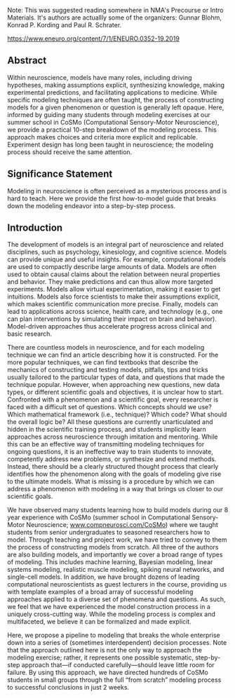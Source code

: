 Note: This was suggested reading somewhere in NMA's Precourse or Intro Materials. It's authors are actuallly some of the organizers: Gunnar Blohm, Konrad P. Kording and Paul R. Schrater. 

https://www.eneuro.org/content/7/1/ENEURO.0352-19.2019

## Abstract
Within neuroscience, models have many roles, including driving hypotheses, making assumptions explicit, synthesizing knowledge, making experimental predictions, and facilitating applications to medicine. While specific modeling techniques are often taught, the process of constructing models for a given phenomenon or question is generally left opaque. Here, informed by guiding many students through modeling exercises at our summer school in CoSMo (Computational Sensory-Motor Neuroscience), we provide a practical 10-step breakdown of the modeling process. This approach makes choices and criteria more explicit and replicable. Experiment design has long been taught in neuroscience; the modeling process should receive the same attention.

## Significance Statement

Modeling in neuroscience is often perceived as a mysterious process and is hard to teach. Here we provide the first how-to-model guide that breaks down the modeling endeavor into a step-by-step process.


## Introduction

The development of models is an integral part of neuroscience and related disciplines, such as psychology, kinesiology, and cognitive science. Models can provide unique and useful insights. For example, computational models are used to compactly describe large amounts of data. Models are often used to obtain causal claims about the relation between neural properties and behavior. They make predictions and can thus allow more targeted experiments. Models allow virtual experimentation, making it easier to get intuitions. Models also force scientists to make their assumptions explicit, which makes scientific communication more precise. Finally, models can lead to applications across science, health care, and technology (e.g., one can plan interventions by simulating their impact on brain and behavior). Model-driven approaches thus accelerate progress across clinical and basic research.

There are countless models in neuroscience, and for each modeling technique we can find an article describing how it is constructed. For the more popular techniques, we can find textbooks that describe the mechanics of constructing and testing models, pitfalls, tips and tricks usually tailored to the particular types of data, and questions that made the technique popular. However, when approaching new questions, new data types, or different scientific goals and objectives, it is unclear how to start. Confronted with a phenomenon and a scientific goal, every researcher is faced with a difficult set of questions. Which concepts should we use? Which mathematical framework (i.e., technique)? Which code? What should the overall logic be? All these questions are currently unarticulated and hidden in the scientific training process, and students implicitly learn approaches across neuroscience through imitation and mentoring. While this can be an effective way of transmitting modeling techniques for ongoing questions, it is an ineffective way to train students to innovate, competently address new problems, or synthesize and extend methods. Instead, there should be a clearly structured thought process that clearly identifies how the phenomenon along with the goals of modeling give rise to the ultimate models. What is missing is a procedure by which we can address a phenomenon with modeling in a way that brings us closer to our scientific goals.

We have observed many students learning how to build models during our 8 year experience with CoSMo (summer school in Computational Sensory-Motor Neuroscience; www.compneurosci.com/CoSMo) where we taught students from senior undergraduates to seasoned researchers how to model. Through teaching and project work, we have tried to convey to them the process of constructing models from scratch. All three of the authors are also building models, and importantly we cover a broad range of types of modeling. This includes machine learning, Bayesian modeling, linear systems modeling, realistic muscle modeling, spiking neural networks, and single-cell models. In addition, we have brought dozens of leading computational neuroscientists as guest lecturers in the course, providing us with template examples of a broad array of successful modeling approaches applied to a diverse set of phenomena and questions. As such, we feel that we have experienced the model construction process in a uniquely cross-cutting way. While the modeling process is complex and multifaceted, we believe it can be formalized and made explicit.

Here, we propose a pipeline to modeling that breaks the whole enterprise down into a series of (sometimes interdependent) decision processes. Note that the approach outlined here is not the only way to approach the modeling exercise; rather, it represents one possible systematic, step-by-step approach that—if conducted carefully—should leave little room for failure. By using this approach, we have directed hundreds of CoSMo students in small groups through the full “from scratch” modeling process to successful conclusions in just 2 weeks.
